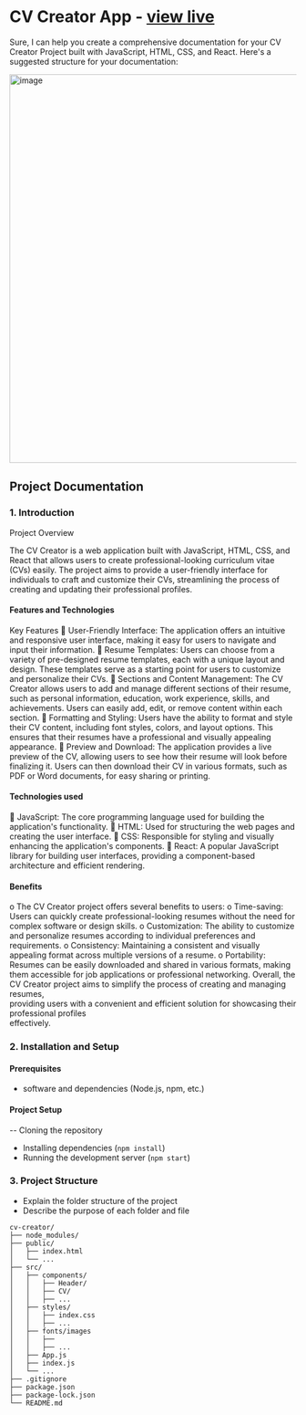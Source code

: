 # CV Creator App - [view live](https://darkwool.github.io/cv-creator-app/)

Sure, I can help you create a comprehensive documentation for your CV Creator Project built with JavaScript, HTML, CSS, and React. Here's a suggested structure for your documentation:

<img width="681" alt="image" src="https://github.com/Shailja26code/CV-Creator/assets/159249950/65184ab4-03a1-4a65-9629-6b5c5c75e645">


## Project Documentation

### 1. Introduction

Project Overview
   
The CV Creator is a web application built with JavaScript, HTML, CSS, and React that allows users to create professional-looking curriculum vitae (CVs) easily. The project aims to provide a user-friendly interface for individuals to craft and customize their CVs, streamlining the process of creating and updating their professional profiles.

#### Features and Technologies

Key Features
	User-Friendly Interface: The application offers an intuitive and responsive user interface, making it easy for users to navigate and input their information.
	Resume Templates: Users can choose from a variety of pre-designed resume templates, each with a unique layout and design. These templates serve as a starting point for users to customize and personalize their CVs.
	Sections and Content Management: The CV Creator allows users to add and manage different sections of their resume, such as personal information, education, work experience, skills, and achievements. Users can easily add, edit, or remove content within each section.
	Formatting and Styling: Users have the ability to format and style their CV content, including font styles, colors, and layout options. This ensures that their resumes have a professional and visually appealing appearance.
	Preview and Download: The application provides a live preview of the CV, allowing users to see how their resume will look before finalizing it. Users can then download their CV in various formats, such as PDF or Word documents, for easy sharing or printing.

#### Technologies used

	JavaScript: The core programming language used for building the application's functionality.
	HTML: Used for structuring the web pages and creating the user interface.
	CSS: Responsible for styling and visually enhancing the application's components.
	React: A popular JavaScript library for building user interfaces, providing a component-based architecture and efficient rendering.

#### Benefits
o	The CV Creator project offers several benefits to users:
o	Time-saving: Users can quickly create professional-looking resumes without the need for complex software or design skills.
o	Customization: The ability to customize and personalize resumes according to individual preferences and requirements.
o	Consistency: Maintaining a consistent and visually appealing format across multiple versions of a resume.
o	Portability: Resumes can be easily downloaded and shared in various formats, making them accessible for job applications or professional networking.
                 Overall, the CV Creator project aims to simplify the process of creating and managing resumes,    
                 providing users with a convenient and efficient solution for showcasing their professional profiles   
                 effectively.





### 2. Installation and Setup
#### Prerequisites
- software and dependencies (Node.js, npm, etc.)

#### Project Setup
-- Cloning the repository
- Installing dependencies (`npm install`)
- Running the development server (`npm start`)

### 3. Project Structure
- Explain the folder structure of the project
- Describe the purpose of each folder and file

```
cv-creator/
├── node_modules/
├── public/
│   ├── index.html
│   └── ...
├── src/
│   ├── components/
│   │   ├── Header/
│   │   ├── CV/
│   │   ├── ...
│   ├── styles/
│   │   ├── index.css
│   │   ├── ...
│   ├── fonts/images
│   │   ├── 
│   │   ├── ...
│   ├── App.js
│   ├── index.js
│   └── ...
├── .gitignore
├── package.json
├── package-lock.json
└── README.md
```

